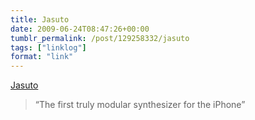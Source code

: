 ```yaml
---
title: Jasuto
date: 2009-06-24T08:47:26+00:00
tumblr_permalink: /post/129258332/jasuto
tags: ["linklog"]
format: "link"
---
```


[Jasuto][1]

> &ldquo;The first truly modular synthesizer for the iPhone&rdquo;

[1]: http://www.jasuto.com/
